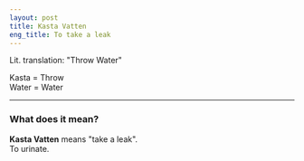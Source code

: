 ```yaml
---
layout: post
title: Kasta Vatten
eng_title: To take a leak
---
```


Lit. translation: "Throw Water"

Kasta = Throw  
Water = Water

----

### What does it mean?

**Kasta Vatten** means "take a leak".  
To urinate.

